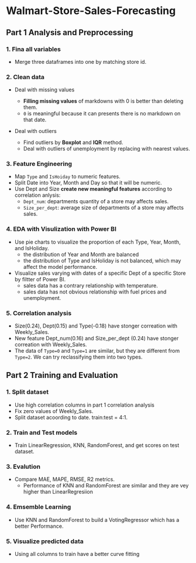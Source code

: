 # Walmart-Store-Sales-Forecasting

## Part 1 Analysis and Preprocessing

### 1. Fina all variables
- Merge three dataframes into one by matching store id.

### 2. Clean data
- Deal with missing values
  - **Filling missing values** of markdowns with 0 is better than deleting them.
  - `0` is meaningful because it can presents there is no markdown on that date.

- Deal with outliers
  - Find outliers by **Boxplot** and **IQR** method.
  - Deal with outliers of unemployment by replacing with nearest values.

### 3. Feature Engineering
- Map `Type` and `IsHoiday` to numeric features.
- Split Date into Year, Month and Day so that it will be numeric.
- Use Dept and Size **create new meaningful features** according to correlation anlysis:
  - `Dept_num`: departments quantity of a store may affects sales.
  - `Size_per_dept`: average size of departments of a store may affects sales.

### 4. EDA with Visulization with Power BI
- Use pie charts to visualize the proportion of each Type, Year, Month, and IsHoliday.
    - the distribution of Year and Month are balanced
    - the distribution of Type and IsHoliday is not balanced, which may affect the model performance.
- Visualize sales varying with dates of a specific Dept of a specific Store by filtter of Power BI.
    - sales data has a contrary relationship with temperature.
    - sales data has not obvious relationship with fuel prices and unemployment.

### 5. Correlation analysis
-  Size(0.24), Dept(0.15) and Type(-0.18) have stonger correation with Weekly_Sales.
-  New feature Dept_num(0.16) and Size_per_dept (0.24) have stonger correation with Weekly_Sales.
-  The data of `Type=0` and `Type=1` are similar, but they are different from `Type=2`. We can try reclassifying them into two types. 

## Part 2 Training and Evaluation

### 1. Split dataset
- Use high correlation columns in part 1 correlation analysis
- Fix zero values of Weekly_Sales.
- Split dataset acoording to date. train:test = 4:1.
  
### 2. Train and Test models
- Train LinearRegression, KNN, RandomForest, and get scores on test dataset.

### 3. Evalution
- Compare MAE, MAPE, RMSE, R2 metrics.
  - Performance of KNN and RandomForest are similar and they are vey higher than LinearRegresiion

### 4. Emsemble Learning
- Use KNN and RandomForest to build a VotingRegressor which has a better Performance.

### 5. Visualize predicted data
- Using all columns to train have a better curve fitting
